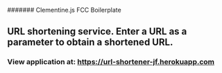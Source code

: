####### Clementine.js FCC Boilerplate

## URL shortening service. Enter a URL as a parameter to obtain a shortened URL. 

### View application at: https://url-shortener-jf.herokuapp.com
